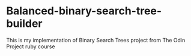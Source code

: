 # Balanced-binary-search-tree-builder
This is my implementation of Binary Search Trees project from The Odin Project ruby course
